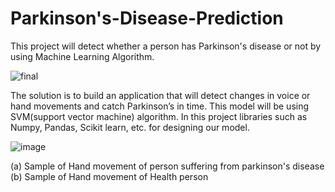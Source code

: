 # Parkinson's-Disease-Prediction
This project will detect whether a person has Parkinson's disease or not by using Machine Learning Algorithm.

![final](https://user-images.githubusercontent.com/73732287/173014883-b8f8ab10-86c9-4463-94a5-327660a78c3a.jpg)

The solution is to build an application that will detect changes in voice or
hand movements and catch Parkinson’s in time.
This model will be using SVM(support vector machine) algorithm.
In this project libraries such as Numpy, Pandas, Scikit learn, etc. for
designing our model.

   ![image](https://user-images.githubusercontent.com/73732287/173015575-00cf9606-fc8a-4d6a-998a-f9ee1d359a15.png)

(a) Sample of Hand movement of person suffering from parkinson's disease<br/>
(b) Sample of Hand movement of Health person
